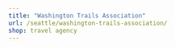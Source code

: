 ```yaml
---
title: "Washington Trails Association"
url: /seattle/washington-trails-association/
shop: travel agency
---
```

